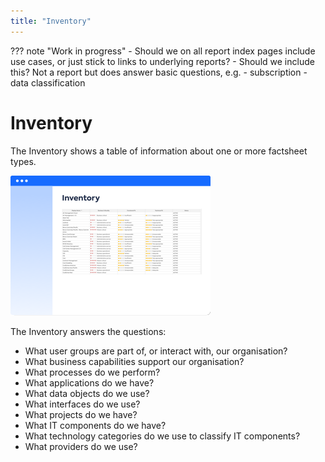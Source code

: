 ```yaml
---
title: "Inventory"
---
```


??? note "Work in progress"
    - Should we on all report index pages include use cases, or just stick to links to underlying reports?
    - Should we include this? Not a report but does answer basic questions, e.g.
      - subscription
      - data classification

# Inventory 

The Inventory shows a table of information about one or more factsheet types. 

![Inventory report](../assets/images/inventory-thumbnail.png) 

<!-- 
![Caption](https://www.leanix.net/hubfs/2019-LX- Website/Product/UC%20-%20IntArch/ia-customer-data-8-Col-XL.svg){: align=left }
-->

The Inventory answers the questions:

- What user groups are part of, or interact with, our organisation?
- What business capabilities support our organisation?
- What processes do we perform?
- What applications do we have?
- What data objects do we use?
- What interfaces do we use?
- What projects do we have?
- What IT components do we have?
- What technology categories do we use to classify IT components?
- What providers do we use?

